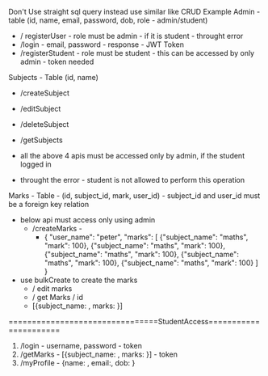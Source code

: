 <!-- ExamResults -->
Don't Use straight sql query instead use similar like CRUD Example
Admin - table (id, name, email, password, dob, role - admin/student) 
 - / registerUser - role must be admin - if it is student - throught error 
 - /login - email, password - response - JWT Token 
 - /registerStudent - role must be student - this can be accessed by only admin  - token needed


Subjects - Table (id, name)
 - /createSubject 
 - /editSubject 
 - /deleteSubject 
 - /getSubjects 

 - all the above 4 apis must be accessed only by admin, if the student logged in 
  - throught the error - student is not allowed to perform this operation

Marks - Table - (id, subject_id, mark, user_id) - subject_id and user_id must be a foreign key relation
- below api must access only using admin 
    - /createMarks - 
        - {
    "user_name": "peter",
    "marks": [
        {"subject_name": "maths", "mark": 100},
        {"subject_name": "maths", "mark": 100},
        {"subject_name": "maths", "mark": 100},
        {"subject_name": "maths", "mark": 100},
        {"subject_name": "maths", "mark": 100}
    ]
}
 - use bulkCreate to create the marks 
    - / edit marks
    - / get Marks / id 
     - [{subject_name: , marks: }]


================================StudentAccess======================
1. /login - username, password - token 
2. /getMarks - [{subject_name: , marks: }] - token          
3. /myProfile - {name: , email:, dob: }                 